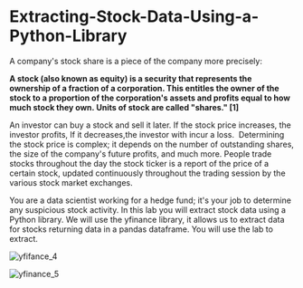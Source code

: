 # Extracting-Stock-Data-Using-a-Python-Library

A company's stock share is a piece of the company more precisely:
<p><b>A stock (also known as equity) is a security that represents the ownership of a fraction of a corporation. This
entitles the owner of the stock to a proportion of the corporation's assets and profits equal to how much stock they own. Units of stock are called "shares." [1]</p></b>

An investor can buy a stock and sell it later. If the stock price increases, the investor profits, If it decreases,the investor with incur a loss.  Determining the stock price is complex; it depends on the number of outstanding shares, the size of the company's future profits, and much more. People trade stocks throughout the day the stock ticker is a report of the price of a certain stock, updated continuously throughout the trading session by the various stock market exchanges. 
<p>You are a data scientist working for a hedge fund; it's your job to determine any suspicious stock activity. In this lab you will extract stock data using a Python library. We will use the <coode>yfinance</code> library, it allows us to extract data for stocks returning data in a pandas dataframe. You will use the lab to extract.</p>

  ![yfifance_4](https://github.com/user-attachments/assets/1c7b0035-f125-4eab-bbfe-93774ca2fc84)

  ![yfinance_5](https://github.com/user-attachments/assets/bf0ab88f-2d2d-49d9-b1bb-3bdde97a81dc)

